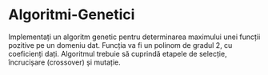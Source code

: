 # Algoritmi-Genetici

Implementați un algoritm genetic pentru determinarea maximului unei funcții pozitive pe un domeniu dat. Funcția va fi un polinom de gradul 2, cu coeficienți dați.
Algoritmul trebuie să cuprindă etapele de selecție, încrucișare (crossover) și mutație.
